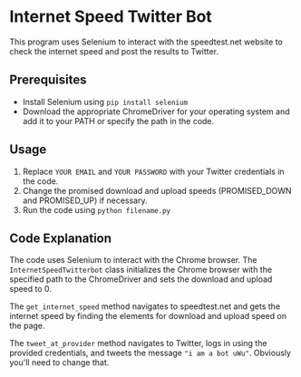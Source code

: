 # Internet Speed Twitter Bot

This program uses Selenium to interact with the speedtest.net website to check the internet speed and post the results to Twitter. 

## Prerequisites
- Install Selenium using `pip install selenium`
- Download the appropriate ChromeDriver for your operating system and add it to your PATH or specify the path in the code.

## Usage

1. Replace `YOUR EMAIL` and `YOUR PASSWORD` with your Twitter credentials in the code.
2. Change the promised download and upload speeds (PROMISED_DOWN and PROMISED_UP) if necessary.
3. Run the code using `python filename.py`

## Code Explanation

The code uses Selenium to interact with the Chrome browser. The `InternetSpeedTwitterbot` class initializes the Chrome browser with the specified path to the ChromeDriver and sets the download and upload speed to 0. 

The `get_internet_speed` method navigates to speedtest.net and gets the internet speed by finding the elements for download and upload speed on the page.

The `tweet_at_provider` method navigates to Twitter, logs in using the provided credentials, and tweets the message `"i am a bot uWu"`. Obviously you'll need to change that.
